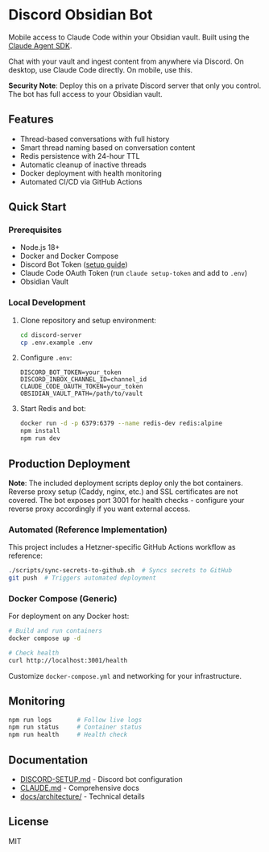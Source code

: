 # Discord Obsidian Bot

Mobile access to Claude Code within your Obsidian vault. Built using the [Claude Agent SDK](https://docs.claude.com/en/api/agent-sdk/overview).

Chat with your vault and ingest content from anywhere via Discord. On desktop, use Claude Code directly. On mobile, use this.

**Security Note**: Deploy this on a private Discord server that only you control. The bot has full access to your Obsidian vault.

## Features

- Thread-based conversations with full history
- Smart thread naming based on conversation content
- Redis persistence with 24-hour TTL
- Automatic cleanup of inactive threads
- Docker deployment with health monitoring
- Automated CI/CD via GitHub Actions

## Quick Start

### Prerequisites

- Node.js 18+
- Docker and Docker Compose
- Discord Bot Token ([setup guide](discord-server/DISCORD-SETUP.md))
- Claude Code OAuth Token (run `claude setup-token` and add to `.env`)
- Obsidian Vault

### Local Development

1. Clone repository and setup environment:
   ```bash
   cd discord-server
   cp .env.example .env
   ```

2. Configure `.env`:
   ```
   DISCORD_BOT_TOKEN=your_token
   DISCORD_INBOX_CHANNEL_ID=channel_id
   CLAUDE_CODE_OAUTH_TOKEN=your_token
   OBSIDIAN_VAULT_PATH=/path/to/vault
   ```

3. Start Redis and bot:
   ```bash
   docker run -d -p 6379:6379 --name redis-dev redis:alpine
   npm install
   npm run dev
   ```

## Production Deployment

**Note**: The included deployment scripts deploy only the bot containers. Reverse proxy setup (Caddy, nginx, etc.) and SSL certificates are not covered. The bot exposes port 3001 for health checks - configure your reverse proxy accordingly if you want external access.

### Automated (Reference Implementation)

This project includes a Hetzner-specific GitHub Actions workflow as reference:

```bash
./scripts/sync-secrets-to-github.sh  # Syncs secrets to GitHub
git push  # Triggers automated deployment
```

### Docker Compose (Generic)

For deployment on any Docker host:

```bash
# Build and run containers
docker compose up -d

# Check health
curl http://localhost:3001/health
```

Customize `docker-compose.yml` and networking for your infrastructure.

## Monitoring

```bash
npm run logs       # Follow live logs
npm run status     # Container status
npm run health     # Health check
```

## Documentation

- [DISCORD-SETUP.md](discord-server/DISCORD-SETUP.md) - Discord bot configuration
- [CLAUDE.md](CLAUDE.md) - Comprehensive docs
- [docs/architecture/](docs/architecture/) - Technical details

## License

MIT
